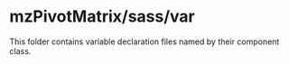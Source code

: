 # mzPivotMatrix/sass/var

This folder contains variable declaration files named by their component class.
